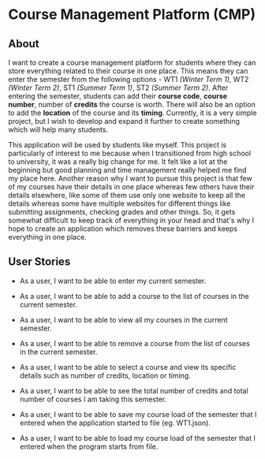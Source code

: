 # Course Management Platform (CMP)

About
-----------------------------------------------------

I want to create a course management platform for students where they can 
store everything related to their course in one place. This means they can 
enter the semester from the following options - WT1 _(Winter Term 1)_, 
WT2 _(Winter Term 2)_, ST1 _(Summer Term 1)_, ST2 _(Summer Term 2)_. After 
entering the semester, students can add their **course code**, **course number**, 
number of **credits** the course is worth. There will also be an option to add
the **location** of the course and its **timing**. Currently, it is a very
simple project, but I wish to develop and expand it further to create something 
which will help many students.

This application will be used by students like myself. This project is 
particularly of interest to me because when I transitioned from high school
to university, it was a really big change for me. It felt like a lot at the
beginning but good planning and time management really helped me find my 
place here. Another reason why I want to pursue this project is that few of 
my courses have their details in one place whereas few others have their 
details elsewhere, like some of them use only one website to keep all the 
details whereas some have multiple websites for different things like 
submitting assignments, checking grades and other things. So, it gets somewhat
difficult to keep track of everything in your head and that's why I hope to 
create an application which removes these barriers and keeps everything in one 
place.

User Stories
-----------------------------------------------------

- As a user, I want to be able to enter my current semester.

- As a user, I want to be able to add a course to the list of courses in
 the current semester.

- As a user, I want to be able to view all my courses in the current semester.

- As a user, I want to be able to remove a course from the list of courses in
 the current semester.

- As a user, I want to be able to select a course and view its specific 
 details such as number of credits, location or timing.
 
- As a user, I want to be able to see the total number of credits and total
   number of courses I am taking this semester.

- As a user, I want to be able to save my course load of the semester that I
 entered when the application started to file (eg. WT1.json).

- As a user, I want to be able to load my course load of the semester that I
 entered when the program starts from file.